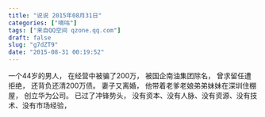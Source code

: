 ```yaml
---
title: "说说 2015年08月31日"
categories: ["嘀咕"]
tags: ["来自QQ空间 qzone.qq.com"]
draft: false
slug: "g7dZT9"
date: "2015-08-31 00:19:52"
---
```


一个44岁的男人，
在经营中被骗了200万，
被国企南油集团除名，
曾求留任遭拒绝，
还背负还清200万债。
妻子又离婚，
他带着老爹老娘弟弟妹妹在深圳住棚屋，
创立华为公司。
已过了冲锋势头，
没有资本、没有人脉、没有资源、没有技术、没有市场经验，

